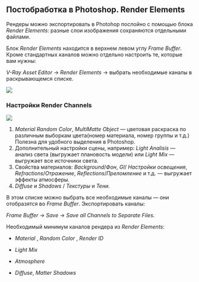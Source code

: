 ## Постобработка в Photoshop. Render Elements

Рендеры можно экспортировать в Photohop послойно с помощью блока _Render Elements_: разные слои изображения сохраняются отдельными файлами.

Блок _Render Elements_ находится в верхнем левом углу _Frame Buffer_. Кроме стандартных каналов можно отдельно настроить те, которые вам нужны:

_V-Ray Asset Editor_ → _Render Elements_ → выбрать необходимые каналы в раскрывающемся списке.

![](/img/SVR_15/1686161703_1.png#birdered)  

### Настройки Render Channels

![](https://study.softculture.cc/img/SVR_15/1686161717_2.png)

1. _Material Random Color_, _MultiMatte Object_ — цветовая раскраска по различным выборкам цвета(номер материала, номер группы и т.д.) Полезна для удобного выделения в Photoshop.
2. Дополнительный настройки сцены, например: _Light Analisis_ — анализ света (выгружает плановость модели) или _Light Mix_ — выгружает все источники света.
3. Свойства материалов: _Background_/_Фон_, _GI_/ _Настройки освещения_, _Refractions_/_Отражение_, _Reflections_/_Преломление_ и т.д. — выгружает эффекты атмосферы.
4. _Diffuse_ и _Shadows_ / _Текстуры_ и _Тени_.

В этом списке можно выбрать все необходимые каналы — они отобразятся во _Frame Buffer_. Экспортировать каналы:

_Frame Buffer_ → _Save_ → _Save all Channels to Separate Files_.

Необходимый минимум каналов рендера из _Render Elements_:

- _Material_ , _Random Color_ , _Render ID_

- _Light Mix_

- _Atmosphere_

- _Diffuse_, _Matter Shadows_
